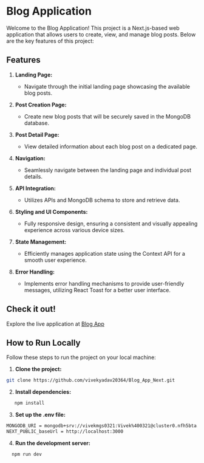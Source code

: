 # Blog Application

Welcome to the Blog Application! This project is a Next.js-based web application that allows users to create, view, and manage blog posts. Below are the key features of this project:

## Features

1. **Landing Page:**
   - Navigate through the initial landing page showcasing the available blog posts.
   
2. **Post Creation Page:**
   - Create new blog posts that will be securely saved in the MongoDB database.

3. **Post Detail Page:**
   - View detailed information about each blog post on a dedicated page.

4. **Navigation:**
   - Seamlessly navigate between the landing page and individual post details.

5. **API Integration:**
   - Utilizes APIs and MongoDB schema to store and retrieve data.

6. **Styling and UI Components:**
   - Fully responsive design, ensuring a consistent and visually appealing experience across various device sizes.

7. **State Management:**
   - Efficiently manages application state using the Context API for a smooth user experience.

8. **Error Handling:**
   - Implements error handling mechanisms to provide user-friendly messages, utilizing React Toast for a better user interface.

## Check it out!

Explore the live application at [Blog App](https://blog-app-next-three.vercel.app/)

## How to Run Locally

Follow these steps to run the project on your local machine:

1. **Clone the project:**
```bash
git clone https://github.com/vivekyadav20364/Blog_App_Next.git
```
2. **Install dependencies:**
```bash
   npm install
```
3. **Set up the .env file:**
```bash
MONGODB_URI = mongodb+srv://vivekmgs0321:Vivek%400321@cluster0.nfh5bta.mongodb.net/?retryWrites=true&w=majority
NEXT_PUBLIC_baseUrl = http://localhost:3000
```
4. **Run the development server:**
```bash
  npm run dev
```

